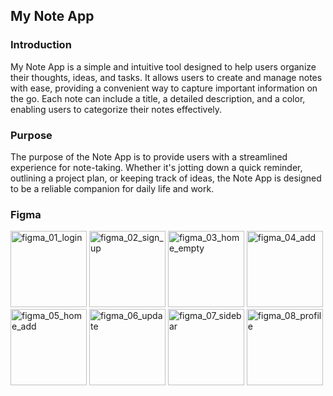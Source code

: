 ## My Note App

### Introduction
My Note App is a simple and intuitive tool designed to help users organize their thoughts, ideas, and tasks. It allows users to create and manage notes with ease, providing a convenient way to capture important information on the go. Each note can include a title, a detailed description, and a color, enabling users to categorize their notes effectively.

### Purpose
The purpose of the Note App is to provide users with a streamlined experience for note-taking. Whether it's jotting down a quick reminder, outlining a project plan, or keeping track of ideas, the Note App is designed to be a reliable companion for daily life and work.

### Figma
<img width="122" alt="figma_01_login" src="https://github.com/user-attachments/assets/ac6b8e15-d852-41d6-8633-d6332a54fb08">
<img width="122" alt="figma_02_sign_up" src="https://github.com/user-attachments/assets/01982c55-9b8a-4219-b8e0-2ffcb922cae9">
<img width="122" alt="figma_03_home_empty" src="https://github.com/user-attachments/assets/fc0e7337-a00a-4ee7-af46-8501a4717ea6">
<img width="122" alt="figma_04_add" src="https://github.com/user-attachments/assets/0a83a633-d0d3-435a-bdb7-887345334db1">
<img width="122" alt="figma_05_home_add" src="https://github.com/user-attachments/assets/78eda3b1-e7f7-434e-a83b-a3c6fc6ff284">
<img width="122" alt="figma_06_update" src="https://github.com/user-attachments/assets/cceb76c4-19f0-4476-9cd9-4014b31c1a31">
<img width="122" alt="figma_07_sidebar" src="https://github.com/user-attachments/assets/e90dcace-f6cc-4b97-8a51-8d4b2bb8e78d">
<img width="122" alt="figma_08_profile" src="https://github.com/user-attachments/assets/11fb5c20-16c0-4a6f-9995-4fcb47091b1d">
